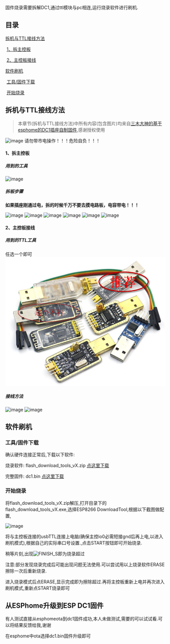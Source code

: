 

固件烧录需要拆解DC1,通过ttl模块与pc相连,运行烧录软件进行刷机.



## 目录

[拆机与TTL接线方法](#拆机与TTL接线方法)

​	[1、拆主控板](#1、拆主控板)

​	[2、主控板接线](#2、主控板接线)

[软件刷机](#软件刷机)

​	[工具/固件下载](#工具/固件下载)

​	[开始烧录](#开始烧录)



## 拆机与TTL接线方法

> 本章节(拆机与TTL接线方法)中所有内容(包含图片)均来自[三木大神的基于esphome的DC1插座自制固件](https://github.com/Samuel-0-0/phicomm_dc1-esphome/tree/master/cookbook),感谢授权使用

![image](http://file.qqlite.cn/esp8266/esp_dc1/file/flash/warning_50px.png)   请勿带市电操作！！！危险自负！！！

#### 1、拆主控板

##### 用到的工具

![image](http://file.qqlite.cn/esp8266/esp_dc1/file/flash/disassembly.jpg)

##### 拆板步骤

**如果插座刚通过电，拆的时候千万不要去摸电路板，电容带电！！！**

![image](http://file.qqlite.cn/esp8266/esp_dc1/file/flash/1.jpg)
![image](http://file.qqlite.cn/esp8266/esp_dc1/file/flash/2.jpg)
![image](http://file.qqlite.cn/esp8266/esp_dc1/file/flash/3.jpg)
![image](http://file.qqlite.cn/esp8266/esp_dc1/file/flash/4.jpg)
![image](http://file.qqlite.cn/esp8266/esp_dc1/file/flash/5.jpg)
![image](http://file.qqlite.cn/esp8266/esp_dc1/file/flash/6.jpg)

#### 2、主控板接线

##### 用到的TTL工具

任选一个即可
![image](file/flash/ttl.jpg)



##### 接线方法

![image](http://file.qqlite.cn/esp8266/esp_dc1/file/flash/wiring_diagram.jpg)
![image](http://file.qqlite.cn/esp8266/esp_dc1/file/flash/wiring_diagram1.jpg)



## 软件刷机

### 工具/固件下载

确认硬件连接正常后,下载以下软件:

烧录软件: flash_download_tools_vX.zip	[点这里下载](https://www.espressif.com/zh-hans/support/download/other-tools)

完整固件: dc1.bin	[点这里下载](https://github.com/qlwz/esp_dc1/releases)

### 开始烧录

将flash_download_tools_vX.zip解压,打开目录下的flash_download_tools_vX.exe,选择ESP8266 DownloadTool,根据以下截图做配置,

![image](http://file.qqlite.cn/esp8266/esp_dc1/file/flash/flash1.png)

将与主控板连接的usbTTL连接上电脑(确保主控io0必需短接gnd后再上电,以进入刷机模式),根据自己的实际串口号设置.,点击START按钮即可开始烧录.



稍等片刻,出现![FINISH_S](http://file.qqlite.cn/esp8266/esp_dc1/file/flash/FINISH_S.bmp)即为烧录超过



注意:部分发现烧录完成后可能出现问题无法使用.可以尝试用以上烧录软件ERASE擦除一次后重新烧录.

进入烧录模式后点ERASE,显示完成即为擦除超过.再将主控板重新上电并再次进入刷机模式,重新点START烧录即可

## 从ESPhome升级到ESP DC1固件

有人测试直接从esphomeota到dc1固件成功,本人未做测试,需要的可以试试看.可以将结果反馈给我,谢谢

在esphome中ota选择dc1.bin固件升级即可